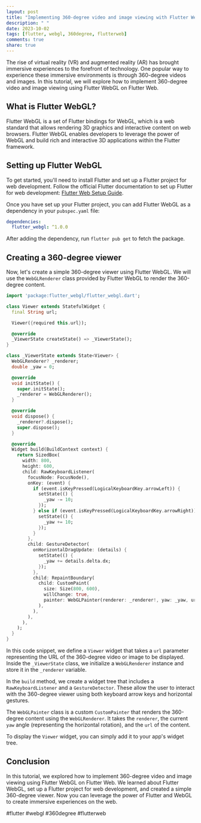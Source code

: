 ```yaml
---
layout: post
title: "Implementing 360-degree video and image viewing with Flutter WebGL on Flutter Web"
description: " "
date: 2023-10-02
tags: [flutter, webgl, 360degree, flutterweb]
comments: true
share: true
---
```


The rise of virtual reality (VR) and augmented reality (AR) has brought immersive experiences to the forefront of technology. One popular way to experience these immersive environments is through 360-degree videos and images. In this tutorial, we will explore how to implement 360-degree video and image viewing using Flutter WebGL on Flutter Web.

## What is Flutter WebGL?

Flutter WebGL is a set of Flutter bindings for WebGL, which is a web standard that allows rendering 3D graphics and interactive content on web browsers. Flutter WebGL enables developers to leverage the power of WebGL and build rich and interactive 3D applications within the Flutter framework.

## Setting up Flutter WebGL

To get started, you'll need to install Flutter and set up a Flutter project for web development. Follow the official Flutter documentation to set up Flutter for web development: [Flutter Web Setup Guide](https://flutter.dev/web).

Once you have set up your Flutter project, you can add Flutter WebGL as a dependency in your `pubspec.yaml` file:

```yaml
dependencies:
  flutter_webgl: ^1.0.0
```

After adding the dependency, run `flutter pub get` to fetch the package.

## Creating a 360-degree viewer

Now, let's create a simple 360-degree viewer using Flutter WebGL. We will use the `WebGLRenderer` class provided by Flutter WebGL to render the 360-degree content.

```dart
import 'package:flutter_webgl/flutter_webgl.dart';

class Viewer extends StatefulWidget {
  final String url;

  Viewer({required this.url});

  @override
  _ViewerState createState() => _ViewerState();
}

class _ViewerState extends State<Viewer> {
  WebGLRenderer? _renderer;
  double _yaw = 0;

  @override
  void initState() {
    super.initState();
    _renderer = WebGLRenderer();
  }

  @override
  void dispose() {
    _renderer?.dispose();
    super.dispose();
  }

  @override
  Widget build(BuildContext context) {
    return SizedBox(
      width: 800,
      height: 600,
      child: RawKeyboardListener(
        focusNode: FocusNode(),
        onKey: (event) {
          if (event.isKeyPressed(LogicalKeyboardKey.arrowLeft)) {
            setState(() {
              _yaw -= 10;
            });
          } else if (event.isKeyPressed(LogicalKeyboardKey.arrowRight)) {
            setState(() {
              _yaw += 10;
            });
          }
        },
        child: GestureDetector(
          onHorizontalDragUpdate: (details) {
            setState(() {
              _yaw += details.delta.dx;
            });
          },
          child: RepaintBoundary(
            child: CustomPaint(
              size: Size(800, 600),
              willChange: true,
              painter: WebGLPainter(renderer: _renderer!, yaw: _yaw, url: widget.url),
            ),
          ),
        ),
      ),
    );
  }
}
```

In this code snippet, we define a `Viewer` widget that takes a `url` parameter representing the URL of the 360-degree video or image to be displayed. Inside the `_ViewerState` class, we initialize a `WebGLRenderer` instance and store it in the `_renderer` variable.

In the `build` method, we create a widget tree that includes a `RawKeyboardListener` and a `GestureDetector`. These allow the user to interact with the 360-degree viewer using both keyboard arrow keys and horizontal gestures.

The `WebGLPainter` class is a custom `CustomPainter` that renders the 360-degree content using the `WebGLRenderer`. It takes the `renderer`, the current `yaw` angle (representing the horizontal rotation), and the `url` of the content.

To display the `Viewer` widget, you can simply add it to your app's widget tree.

## Conclusion

In this tutorial, we explored how to implement 360-degree video and image viewing using Flutter WebGL on Flutter Web. We learned about Flutter WebGL, set up a Flutter project for web development, and created a simple 360-degree viewer. Now you can leverage the power of Flutter and WebGL to create immersive experiences on the web.

#flutter #webgl #360degree #flutterweb